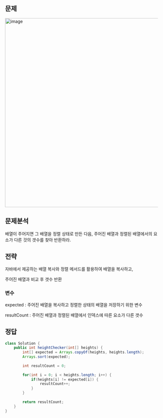 ## 문제
<img width="895" height="623" alt="image" src="https://github.com/user-attachments/assets/b650e144-c13f-43a7-b33a-3313126969bc" />

## 문제분석
<p>배열이 주어지면 그 배열을 정렬 상태로 만든 다음, 주어진 배열과 정렬된 배열에서의 요소가 다른 것의 갯수를 찾아 반환하라.</p>

## 전략
<p>자바에서 제공하는 배열 복사와 정렬 메서드를 활용하여 배열을 복사하고,</p>
<p>주어진 배열과 비교 후 갯수 반환</p>

### 변수
<p>expected : 주어진 배열을 복사하고 정렬한 상태의 배열을 저장하기 위한 변수</p>
<p>resultCount : 주어진 배열과 정렬된 배열에서 인덱스에 따른 요소가 다른 갯수</p>

## 정답
```java
class Solution {
    public int heightChecker(int[] heights) {
        int[] expected = Arrays.copyOf(heights, heights.length);
        Arrays.sort(expected);
        
        int resultCount = 0;
        
        for(int i = 0; i < heights.length; i++) {
            if(heights[i] != expected[i]) {
                resultCount++;
            }
        }
        
        return resultCount;
    }
}
```
